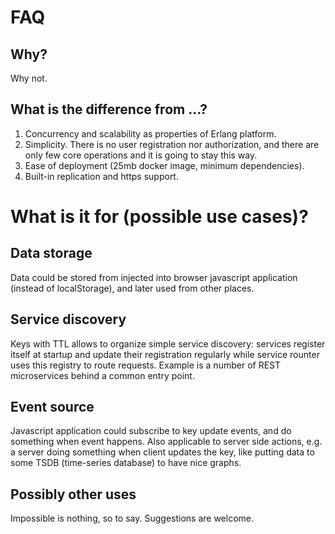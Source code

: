 FAQ
===

Why?
----

Why not.

What is the difference from ...?
--------------------------------

1. Concurrency and scalability as properties of Erlang platform.
2. Simplicity. There is no user registration nor authorization, and there are only
few core operations and it is going to stay this way.
3. Ease of deployment (25mb docker image, minimum dependencies).
4. Built-in replication and https support.

What is it for (possible use cases)?
====================================

Data storage
------------

Data could be stored from injected into browser javascript application (instead of localStorage),
and later used from other places.

Service discovery
-----------------

Keys with TTL allows to organize simple service discovery: services register itself at startup
and update their registration regularly while service rounter uses this registry to route requests.
Example is a number of REST microservices behind a common entry point.

Event source
------------

Javascript application could subscribe to key update events, and do something when event happens.
Also applicable to server side actions, e.g. a server doing something when client updates the key,
like putting data to some TSDB (time-series database) to have nice graphs.

Possibly other uses
-------------------

Impossible is nothing, so to say. Suggestions are welcome.
